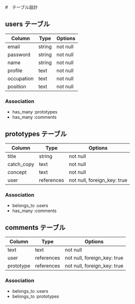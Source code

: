 #　テーブル設計

## users テーブル

| Column     | Type   | Options  |
| ---------- | ------ | -------- |
| email      | string | not null |
| password   | string | not null |
| name       | string | not null |
| profile    | text   | not null |
| occupation | text   | not null |
| position   | text   | not null |

### Association

- has_many :prototypes
- has_many :comments

## prototypes テーブル

| Column     | Type       | Options                     |
| ---------- | ---------- | --------------------------- |
| title      | string     | not null                    |
| catch_copy | text       | not null                    |
| concept    | text       | not null                    |
| user       | references | not null, foreign_key: true |

### Association

- belongs_to :users
- has_many :comments

## comments テーブル

| Column    | Type       | Options                     |
| --------- | ---------- | --------------------------- |
| text      | text       | not null                    |
| user      | references | not null, foreign_key: true |
| prototype | references | not null, foreign_key: true |

### Association

- belongs_to :users
- belongs_to :prototypes